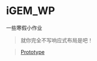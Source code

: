 # iGEM_WP
一些寒假小作业

> 就你完全不写响应式布局是吧！

> [Prototype](https://www.figma.com/file/xiFm61PP0QDr5IQc2YfswU/GLULEAVES?node-id=43%3A525&t=Zb46OdEWifoNnrkz-0)
